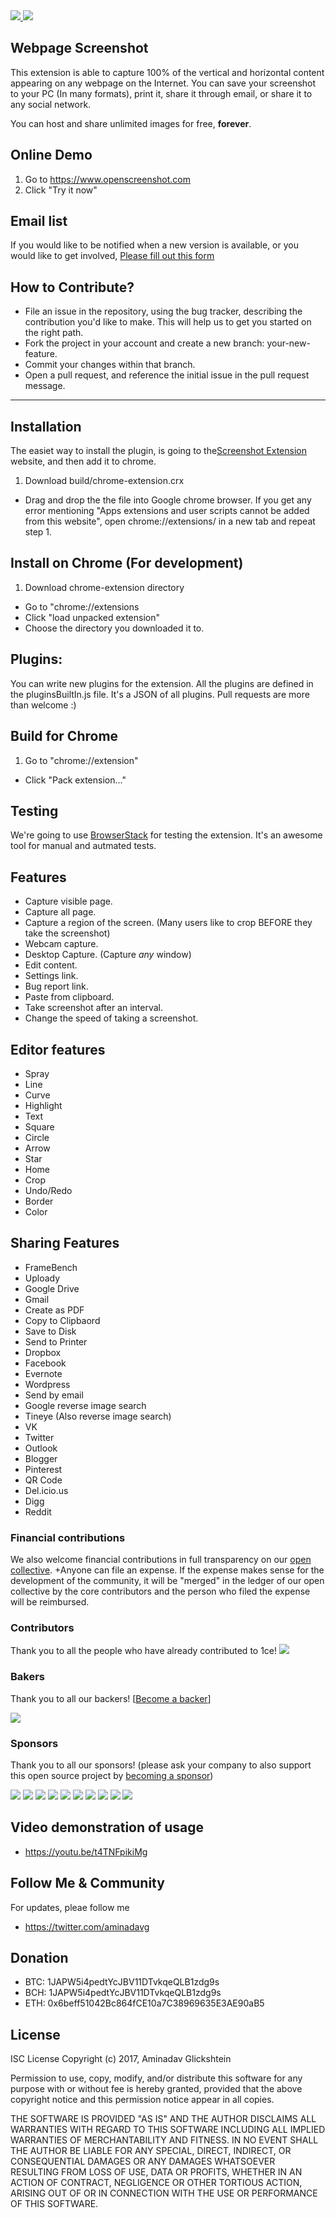 <a href="https://opencollective.com/1click-extensions">
<img src="https://opencollective.com/1ce/tiers/backer/badge.svg?label=backer&color=brightgreen" />
<img src="https://opencollective.com/1ce/tiers/sponsor/badge.svg?label=sponsor&color=brightgreen" />
 </a>


Webpage Screenshot
--

This extension is able to capture 100% of the vertical and horizontal content appearing on any webpage on the Internet. 
You can save your screenshot to your PC (In many formats), print it, share it through email, or share it to any social network.

You can host and share unlimited images for free, **forever**.
## Online Demo
 1. Go to https://www.openscreenshot.com
 2. Click "Try it now"

## Email list
If you would like to be notified when a new version is available, or you would like to get involved, 
[Please fill out this form](https://docs.google.com/forms/d/e/1FAIpQLSc-_9Ca6W0hYq2J9S-ro7GvB2olQGQ8FtGKLUxDb7vrhLZojA/viewform)

How to Contribute?
--

- File an issue in the repository, using the bug tracker, describing the contribution you'd like to make. This will help us to get you started on the right path.
- Fork the project in your account and create a new branch: your-new-feature.
- Commit your changes within that branch.
- Open a pull request, and reference the initial issue in the pull request message.


---
## Installation
The easiet way to install the plugin, is going to the[Screenshot Extension](https://www.openscreenshot.com) website, and then add it to chrome.

 1. Download build/chrome-extension.crx
 * Drag and drop the the file into Google chrome browser.
   If you get any error mentioning "Apps extensions and user scripts cannot be added from this website", open    chrome://extensions/ in a new tab and repeat step 1.
 
## Install on Chrome (For development)
 1. Download chrome-extension directory
 * Go to "chrome://extensions
 * Click "load unpacked extension"
 * Choose the directory you downloaded it to.

## Plugins:
You can write new plugins for the extension.
All the plugins are defined in the pluginsBuiltIn.js file. It's a JSON of all plugins.
Pull requests are more than welcome :)

## Build for Chrome
 1. Go to "chrome://extension"
 * Click "Pack extension..."

## Testing

We're going to use [BrowserStack](https://www.browserstack.com) for testing the extension.
It's an awesome tool for manual and autmated tests.

## Features
 * Capture visible page.
 * Capture all page.
 * Capture a region of the screen. (Many users like to crop BEFORE they take the screenshot)
 * Webcam capture.
 * Desktop Capture. (Capture *any* window)
 * Edit content.
 * Settings link.
 * Bug report link.
 * Paste from clipboard.
 * Take screenshot after an interval.
 * Change the speed of taking a screenshot.

## Editor features
 * Spray
 * Line
 * Curve
 * Highlight
 * Text
 * Square
 * Circle
 * Arrow
 * Star
 * Home
 * Crop
 * Undo/Redo
 * Border
 * Color

## Sharing Features
 * FrameBench
 * Uploady
 * Google Drive
 * Gmail
 * Create as PDF
 * Copy to Clipbaord
 * Save to Disk
 * Send to Printer
 * Dropbox
 * Facebook
 * Evernote
 * Wordpress
 * Send by email
 * Google reverse image search
 * Tineye (Also reverse image search)
 * VK
 * Twitter
 * Outlook
 * Blogger
 * Pinterest
 * QR Code
 * Del.icio.us
 * Digg
 * Reddit
 
### Financial contributions

We also welcome financial contributions in full transparency on our [open collective](https://opencollective.com/1ce).
+Anyone can file an expense. If the expense makes sense for the development of the community, it will be "merged" in the ledger of our open collective by the core contributors and the person who filed the expense will be reimbursed. 

### Contributors

Thank you to all the people who have already contributed to 1ce!
<a href="graphs/contributors"><img src="https://opencollective.com/1ce/contributors.svg?width=890" /></a>

### Bakers

Thank you to all our backers! [[Become a backer](https://opencollective.com/1click-extensions#backer)]

<a href="https://opencollective.com/1click-extensions#backers" target="_blank"><img src="https://opencollective.com/1ce/backers.svg?width=890"></a>

### Sponsors

Thank you to all our sponsors! (please ask your company to also support this open source project by [becoming a sponsor](https://opencollective.com/1ce#sponsor))

<a href="https://opencollective.com/1ce/sponsor/0/website" target="_blank"><img src="https://opencollective.com/1ce/sponsor/0/avatar.svg"></a>
<a href="https://opencollective.com/1ce/sponsor/1/website" target="_blank"><img src="https://opencollective.com/1ce/sponsor/1/avatar.svg"></a>
<a href="https://opencollective.com/1ce/sponsor/2/website" target="_blank"><img src="https://opencollective.com/1ce/sponsor/2/avatar.svg"></a>
<a href="https://opencollective.com/1ce/sponsor/3/website" target="_blank"><img src="https://opencollective.com/1ce/sponsor/3/avatar.svg"></a>
<a href="https://opencollective.com/1ce/sponsor/4/website" target="_blank"><img src="https://opencollective.com/1ce/sponsor/4/avatar.svg"></a>
<a href="https://opencollective.com/1ce/sponsor/5/website" target="_blank"><img src="https://opencollective.com/1ce/sponsor/5/avatar.svg"></a>
<a href="https://opencollective.com/1ce/sponsor/6/website" target="_blank"><img src="https://opencollective.com/1ce/sponsor/6/avatar.svg"></a>
<a href="https://opencollective.com/1ce/sponsor/7/website" target="_blank"><img src="https://opencollective.com/1ce/sponsor/7/avatar.svg"></a>
<a href="https://opencollective.com/1ce/sponsor/8/website" target="_blank"><img src="https://opencollective.com/1ce/sponsor/8/avatar.svg"></a>
<a href="https://opencollective.com/1ce/sponsor/9/website" target="_blank"><img src="https://opencollective.com/1ce/sponsor/9/avatar.svg"></a>

## Video demonstration of usage
 * https://youtu.be/t4TNFpikiMg
 
## Follow Me & Community
For updates, pleae follow me

* https://twitter.com/aminadavg

## Donation

- BTC: 1JAPW5i4pedtYcJBV11DTvkqeQLB1zdg9s
- BCH: 1JAPW5i4pedtYcJBV11DTvkqeQLB1zdg9s
- ETH: 0x6beff51042Bc864fCE10a7C38969635E3AE90aB5

## License

ISC License Copyright (c) 2017, Aminadav Glickshtein

Permission to use, copy, modify, and/or distribute this software for any purpose with or without fee is hereby granted, provided that the above copyright notice and this permission notice appear in all copies.

THE SOFTWARE IS PROVIDED "AS IS" AND THE AUTHOR DISCLAIMS ALL WARRANTIES WITH REGARD TO THIS SOFTWARE INCLUDING ALL IMPLIED WARRANTIES OF MERCHANTABILITY AND FITNESS. IN NO EVENT SHALL THE AUTHOR BE LIABLE FOR ANY SPECIAL, DIRECT, INDIRECT, OR CONSEQUENTIAL DAMAGES OR ANY DAMAGES WHATSOEVER RESULTING FROM LOSS OF USE, DATA OR PROFITS, WHETHER IN AN ACTION OF CONTRACT, NEGLIGENCE OR OTHER TORTIOUS ACTION, ARISING OUT OF OR IN CONNECTION WITH THE USE OR PERFORMANCE OF THIS SOFTWARE.
